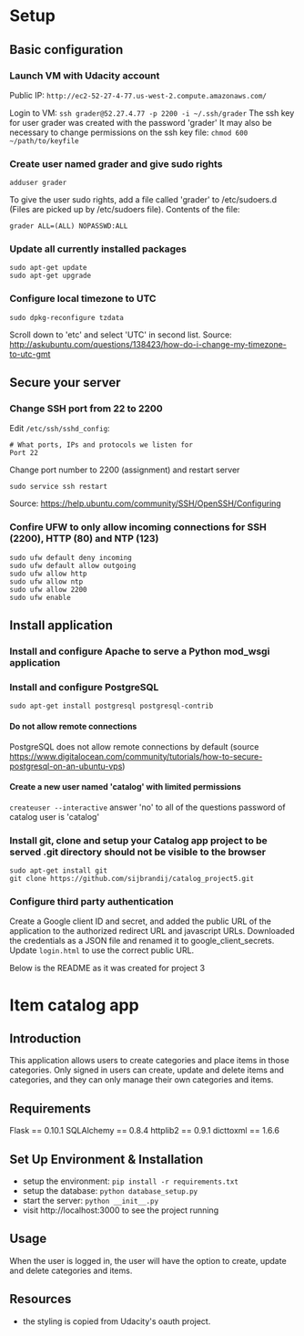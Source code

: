 # Setup

## Basic configuration

### Launch VM with Udacity account
Public IP: ```http://ec2-52-27-4-77.us-west-2.compute.amazonaws.com/```

Login to VM: ```ssh grader@52.27.4.77 -p 2200 -i ~/.ssh/grader```
The ssh key for user grader was created with the password 'grader'
It may also be necessary to change permissions on the ssh key file:
```chmod 600 ~/path/to/keyfile```

### Create user named grader and give sudo rights
```
adduser grader
```
To give the user sudo rights, add a file called 'grader' to /etc/sudoers.d (Files are picked up by /etc/sudoers file). Contents of the file:
```
grader ALL=(ALL) NOPASSWD:ALL
```

### Update all currently installed packages
```
sudo apt-get update
sudo apt-get upgrade
```

### Configure local timezone to UTC
```
sudo dpkg-reconfigure tzdata
```
Scroll down to 'etc' and select 'UTC' in second list.
Source: http://askubuntu.com/questions/138423/how-do-i-change-my-timezone-to-utc-gmt

## Secure your server

### Change SSH port from 22 to 2200
Edit ```/etc/ssh/sshd_config```:
```
# What ports, IPs and protocols we listen for
Port 22
```
Change port number to 2200 (assignment) and restart server
```
sudo service ssh restart
```

Source: https://help.ubuntu.com/community/SSH/OpenSSH/Configuring


### Confire UFW to only allow incoming connections for SSH (2200), HTTP (80) and NTP (123)
```
sudo ufw default deny incoming
sudo ufw default allow outgoing
sudo ufw allow http
sudo ufw allow ntp
sudo ufw allow 2200
sudo ufw enable
```

## Install application

### Install and configure Apache to serve a Python mod_wsgi application
### Install and configure PostgreSQL
```
sudo apt-get install postgresql postgresql-contrib
```

#### Do not allow remote connections
PostgreSQL does not allow remote connections by default (source https://www.digitalocean.com/community/tutorials/how-to-secure-postgresql-on-an-ubuntu-vps)

#### Create a new user named 'catalog' with limited permissions
```createuser --interactive```
answer 'no' to all of the questions
password of catalog user is 'catalog'

### Install git, clone and setup your Catalog app project to be served .git directory should not be visible to the browser
```
sudo apt-get install git
git clone https://github.com/sijbrandij/catalog_project5.git
```

### Configure third party authentication
Create a Google client ID and secret, and added the public URL of the application to the authorized redirect URL and javascript URLs. Downloaded the credentials as a JSON file and renamed it to google_client_secrets. Update ```login.html``` to use the correct public URL.

Below is the README as it was created for project 3
# Item catalog app

## Introduction
This application allows users to create categories and place items in those categories. Only signed in users can create, update and delete items and categories, and they can only manage their own categories and items.

## Requirements
Flask == 0.10.1
SQLAlchemy == 0.8.4
httplib2 == 0.9.1
dicttoxml == 1.6.6

## Set Up Environment & Installation
- setup the environment: ```pip install -r requirements.txt```
- setup the database: ```python database_setup.py```
- start the server: ```python __init__.py```
- visit http://localhost:3000 to see the project running

## Usage
When the user is logged in, the user will have the option to create, update and delete categories and items.

## Resources
- the styling is copied from Udacity's oauth project.
